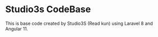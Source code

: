# Studio3s CodeBase

This is base code created by Studio3S (Read kun) using Laravel 8 and Angular 11.
